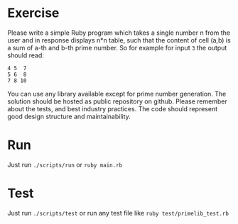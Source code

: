 # Exercise

Please write a simple Ruby program which takes a single number n from the user and in response displays n*n table, such that the content of cell (a,b) is a sum of a-th and b-th prime number. So for example for input `3` the output should read:

```
4 5  7
5 6  8
7 8 10
```

You can use any library available except for prime number generation. The solution should be hosted as public repository on github. Please remember about the tests, and best industry practices. The code should represent good design structure and maintainability.

# Run

Just run `./scripts/run` or `ruby main.rb`

# Test

Just run `./scripts/test` or run any test file like `ruby test/primelib_test.rb`


